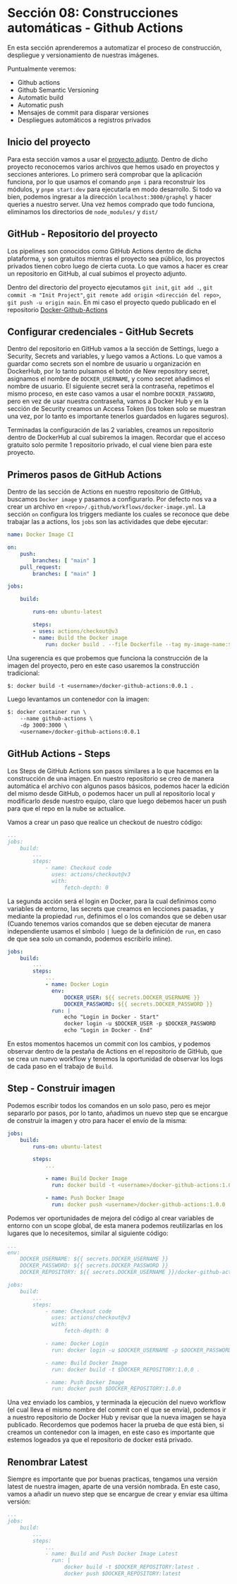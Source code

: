 # Sección 08: Construcciones automáticas - Github Actions

En esta sección aprenderemos a automatizar el proceso de construcción, despliegue y versionamiento de nuestras imágenes.

Puntualmente veremos:

- Github actions
- Github Semantic Versioning
- Automatic build
- Automatic push
- Mensajes de commit para disparar versiones
- Despliegues automáticos a registros privados

## Inicio del proyecto

Para esta sección vamos a usar el [proyecto adjunto](./graphql-actions/). Dentro de dicho proyecto reconocemos varios archivos que hemos usado en proyectos y secciones anteriores. Lo primero será comprobar que la aplicación funciona, por lo que usamos el comando `pnpm i` para reconstruir los módulos, y `pnpm start:dev` para ejecutarla en modo desarrollo. Si todo va bien, podemos ingresar a la dirección `localhost:3000/graphql` y hacer queries a nuestro server. Una vez hemos comprado que todo funciona, eliminamos los directorios de `node_modules/` y `dist/`

## GitHub - Repositorio del proyecto

Los pipelines son conocidos como GitHub Actions dentro de dicha plataforma, y son gratuitos mientras el proyecto sea público, los proyectos privados tienen cobro luego de cierta cuota. Lo que vamos a hacer es crear un repositorio en GitHub, al cual subimos el proyecto adjunto.

Dentro del directorio del proyecto ejecutamos `git init`, `git add .`, `git commit -m "Init Project"`, `git remote add origin <dirección del repo>`, `git push -u origin main`. En mi caso el proyecto quedo publicado en el repositorio [Docker-Github-Actions](https://github.com/carlos-paezf/Docker-GitHub-Actions)

## Configurar credenciales - GitHub Secrets

Dentro del repositorio en GitHub vamos a la sección de Settings, luego a Security, Secrets and variables, y luego vamos a Actions. Lo que vamos a guardar como secrets son el nombre de usuario u organización en DockerHub, por lo tanto pulsamos el botón de New repository secret, asignamos el nombre de `DOCKER_USERNAME`, y como secret añadimos el nombre de usuario. El siguiente secret será la contraseña, repetimos el mismo proceso, en este caso vamos a usar el nombre `DOCKER_PASSWORD`, pero en vez de usar nuestra contraseña, vamos a Docker Hub y en la sección de Security creamos un Access Token (los token solo se muestran una vez, por lo tanto es importante tenerlos guardados en lugares seguros).

Terminadas la configuración de las 2 variables, creamos un repositorio dentro de DockerHub al cual subiremos la imagen. Recordar que el acceso gratuito solo permite 1 repositorio privado, el cual viene bien para este proyecto.

## Primeros pasos de GitHub Actions

Dentro de las sección de Actions en nuestro repositorio de GitHub, buscamos `Docker image` y pasamos a configurarlo. Por defecto nos va a crear un archivo en `<repo>/.github/workflows/docker-image.yml`. La sección `on` configura los triggers mediante los cuales se reconoce que debe trabajar las a actions, los `jobs` son las actividades que debe ejecutar:

```yaml
name: Docker Image CI

on:
    push:
        branches: [ "main" ]
    pull_request:
        branches: [ "main" ]

jobs:

    build:

        runs-on: ubuntu-latest

        steps:
        - uses: actions/checkout@v3
        - name: Build the Docker image
            run: docker build . --file Dockerfile --tag my-image-name:$(date +%s)
```

Una sugerencia es que probemos que funciona la construcción de la imagen del proyecto, pero en este caso usaremos la construcción tradicional:

```txt
$: docker build -t <username>/docker-github-actions:0.0.1 .
```

Luego levantamos un contenedor con la imagen:

```txt
$: docker container run \
    --name github-actions \
    -dp 3000:3000 \
    <username>/docker-github-actions:0.0.1
```

## GitHub Actions - Steps

Los Steps de GitHub Actions son pasos similares a lo que hacemos en la construcción de una imagen. En nuestro repositorio se creo de manera automática el archivo con algunos pasos básicos, podemos hacer la edición del mismo desde GitHub, o podemos hacer un pull al repositorio local y modificarlo desde nuestro equipo, claro que luego debemos hacer un push para que el repo en la nube se actualice.

Vamos a crear un paso que realice un checkout de nuestro código:

```yaml
...
jobs:
    build:
        ...
        steps:
            - name: Checkout code
              uses: actions/checkout@v3
              with:
                  fetch-depth: 0
```

La segunda acción será el login en Docker, para la cual definimos como variables de entorno, las secrets que creamos en lecciones pasadas, y mediante la propiedad `run`, definimos el o los comandos que se deben usar (Cuando tenemos varios comandos que se deben ejecutar de manera independiente usamos el símbolo `|` luego de la definición de `run`, en caso de que sea solo un comando, podemos escribirlo inline).

```yaml
jobs:
    build:
        ...
        steps:
            ...
            - name: Docker Login
              env:
                  DOCKER_USER: ${{ secrets.DOCKER_USERNAME }}
                  DOCKER_PASSWORD: ${{ secrets.DOCKER_PASSWORD }}
              run: |
                  echo "Login in Docker - Start"
                  docker login -u $DOCKER_USER -p $DOCKER_PASSWORD
                  echo "Login in Docker - End"
```

En estos momentos hacemos un commit con los cambios, y podemos observar dentro de la pestaña de Actions en el repositorio de GitHub, que se crea un nuevo workflow y tenemos la oportunidad de observar los logs de cada paso en el trabajo de `Build`.

## Step - Construir imagen

Podemos escribir todos los comandos en un solo paso, pero es mejor separarlo por pasos, por lo tanto, añadimos un nuevo step que se encargue de construir la imagen y otro para hacer el envío de la misma:

```yaml
jobs:
    build:
        runs-on: ubuntu-latest

        steps:
            ...

            - name: Build Docker Image
              run: docker build -t <username>/docker-github-actions:1.0.0 .

            - name: Push Docker Image
              run: docker push <username>/docker-github-actions:1.0.0
```

Podemos ver oportunidades de mejora del código al crear variables de entorno con un scope global, de esta manera podemos reutilizarlas en los lugares que lo necesitemos, similar al siguiente código:

```yaml
...
env:
    DOCKER_USERNAME: ${{ secrets.DOCKER_USERNAME }}
    DOCKER_PASSWORD: ${{ secrets.DOCKER_PASSWORD }}
    DOCKER_REPOSITORY: ${{ secrets.DOCKER_USERNAME }}/docker-github-actions

jobs:
    build:
        ...
        steps:
            - name: Checkout code
              uses: actions/checkout@v3
              with:
                  fetch-depth: 0

            - name: Docker Login
              run: docker login -u $DOCKER_USERNAME -p $DOCKER_PASSWORD

            - name: Build Docker Image
              run: docker build -t $DOCKER_REPOSITORY:1.0.0 .

            - name: Push Docker Image
              run: docker push $DOCKER_REPOSITORY:1.0.0
```

Una vez enviado los cambios, y terminada la ejecución del nuevo workflow (el cual lleva el mismo nombre del commit con el que se envía), podemos ir a nuestro repositorio de Docker Hub y revisar que la nueva imagen se haya publicado. Recordemos que podemos hacer la prueba de que está bien, si creamos un contenedor con la imagen, en este caso es importante que estemos logeados ya que el repositorio de docker está privado.

## Renombrar Latest

Siempre es importante que por buenas practicas, tengamos una versión latest de nuestra imagen, aparte de una versión nombrada. En este caso, vamos a añadir un nuevo step que se encargue de crear y enviar esa última versión:

```yaml
...
jobs:
    build:
        ...
        steps:
            ...
            - name: Build and Push Docker Image Latest
              run: |
                  docker build -t $DOCKER_REPOSITORY:latest . 
                  docker push $DOCKER_REPOSITORY:latest
```
